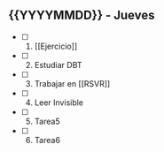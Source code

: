 ## {{YYYYMMDD}} - Jueves

- [ ] 1. [[Ejercicio]]
- [ ] 2. Estudiar DBT
- [ ] 3. Trabajar en [[RSVR]]
- [ ] 4. Leer Invisible
- [ ] 5. Tarea5
- [ ] 6. Tarea6
